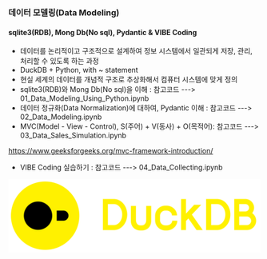 ### 데이터 모델링(Data Modeling)
#### **sqlite3(RDB), Mong Db(No sql), Pydantic & VIBE Coding**
-  데이터를 논리적이고 구조적으로 설계하여 정보 시스템에서 일관되게 저장, 관리, 처리할 수 있도록 하는 과정
-  DuckDB + Python, with ~ statement
-  현실 세계의 데이터를 개념적 구조로 추상화해서 컴퓨터 시스템에 맞게 정의
-  sqlite3(RDB)와 Mong Db(No sql)을 이해 : 참고코드 ---> 01_Data_Modeling_Using_Python.ipynb
-  데이터 정규화(Data Normalization)에 대하여, Pydantic 이해 : 참고코드 ---> 02_Data_Modeling.ipynb
-  MVC(Model - View - Control), S(주어) + V(동사) + O(목적어): 참고코드 ---> 03_Data_Sales_Simulation.ipynb

https://www.geeksforgeeks.org/mvc-framework-introduction/

-  VIBE Coding 실습하기 : 참고코드 ---> 04_Data_Collecting.ipynb

![DuckDB](https://github.com/duckdb/duckdb/raw/main/logo/DuckDB_Logo-horizontal-dark-mode.svg)

